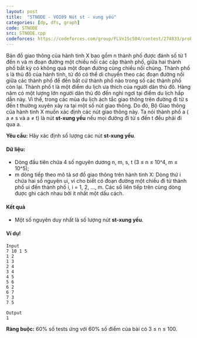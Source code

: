 ```yaml
---
layout: post
title:  "STNODE - VOI09 Nút st - xung yếu"
categories: [dp, dfs, graph]
code: STNODE
src: STNODE.cpp
codeforces: https://codeforces.com/group/FLVn1Sc504/contest/274833/problem/U
---
```



Bản đồ giao thông của hành tinh X bao gồm n thành phố được đánh số từ 1 đến n và m đoạn đường một chiều nối các cặp thành phố, giữa hai thành phố bất kỳ có không quá một đoạn đường cùng chiều nối chúng. Thành phố s là thủ đô của hành tinh, từ đó có thể di chuyển theo các đoạn đường nối giữa các thành phố để đến bất cứ thành phố nào trong số các thành phố còn lại. Thành phố t là một điểm du lịch ưa thích của người dân thủ đô. Hàng năm có một lượng lớn người dân thủ đô đến nghỉ ngơi tại điểm du lịch hấp dẫn này. Vì thế, trong các mùa du lịch ách tắc giao thông trên đường đi từ s đến t thường xuyên xảy ra tại một số nút giao thông. Do đó, Bộ Giao thông của hành tinh X muốn xác định các nút giao thông này. Ta nói thành phố a ( a ≠ s và a ≠ t) là nút **st-xung yếu** nếu mọi đường đi từ s đến t đều phải đi qua a.  
  
**Yêu cầu:** Hãy xác định số lượng các nút **st-xung yếu**.

#### Dữ liệu:

+ Dòng đầu tiên chứa 4 số nguyên dương n, m, s, t (3 ≤ n ≤ 10^4, m ≤ 10^5);
+ m dòng tiếp theo mô tả sơ đồ giao thông trên hành tinh X: Dòng thứ i chứa hai số nguyên ui, vi cho biết có đoạn đường một chiều đi từ thành phố ui đến thành phố i, i = 1, 2, ..., m. Các số liên tiếp trên cùng dòng được ghi cách nhau bởi ít nhất một dấu cách.

#### Kết quả

+ Một số nguyên duy nhất là số lượng nút **st-xung yếu**.

#### Ví dụ!

[](http://vn.spoj.com/content/STNODE.jpg)

```
Input
7 10 1 5  
1 2  
1 3  
2 4  
3 4  
4 5  
5 6  
6 2  
6 7  
7 3  
7 5

Output
1
```

**Ràng buộc:** 60% số tests ứng với 60% số điểm của bài có 3 ≤ n ≤ 100.

<!--more-->

